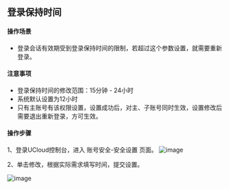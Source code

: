 
## 登录保持时间

####  操作场景 

* 登录会话有效期受到登录保持时间的限制，若超过这个参数设置，就需要重新登录。


####  注意事项 

* 登录保持时间的修改范围：15分钟 - 24小时
* 系统默认设置为12小时
* 只有主账号有该权限设置，设置成功后，对主、子账号同时生效，设置修改后需要退出重新登录，方可生效。

####  操作步骤 

 1、登录UCloud控制台，进入 账号安全-安全设置 页面。
 ![image](https://user-images.githubusercontent.com/107971405/204269669-b9c4780d-4399-402f-a237-aee770e526a6.png)

 2、单击修改，根据实际需求填写时间，提交设置。
 
 ![image](https://user-images.githubusercontent.com/107971405/204269722-354855e8-e6e1-415c-9945-4c6019f35ac8.png)

